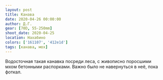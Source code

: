 ```yaml
---
layout: post
title: Канава
date: 2020-04-26 00:00:00
author: Д.Г.
gear: [70D, 55-250mm]
shoot_date: 2020-04-25
location: Нахабино
colors: ['161107', '412e1d']
tags: [канава, мох]
---
```

Водосточная такая канавка посреди леса, с живописно поросшими мхом бетонными распорками. Важно было не навернуться в неё, пока фоткал.

